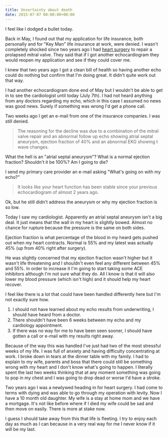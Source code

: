 ```yaml
---
title: Uncertainty about death
date: 2015-07-07 00:00:00+00:00
---
```


I feel like I dodged a bullet today.

Back in May, I found out that my application for life insurance, both personally and for "Key Man" life insurance at work, were denied. I wasn't completely shocked since two years ago I had [heart surgery](/heart-surgery/) to repair a prolapsed mitral valve. They said that if I got another echocardiogram they would reopen my application and see if they could cover me.

I knew that two years ago I got a clean bill of health so having another echo could do nothing but confirm that I'm doing great. It didn't quite work out that way.

I had another echocardiogram done end of May but I wouldn't be able to get in to see the cardiologist until today (July 7th). I had not heard anything from any doctors regarding my echo, which in this case I assumed no news was good news. Surely if something was wrong I'd get a phone call.

Two weeks ago I get an e-mail from one of the insurance companies. I was still denied.

> The reasoning for the decline was due to a combination of the mitral valve repair and an abnormal follow up echo showing atrial septal aneurysm, ejection fraction of 40% and an abnormal EKG showing t wave changes.

What the hell is an "atrial septal aneurysm"? What is a normal ejection fraction? Shouldn't it be 100%? Am I going to die?

I send my primary care provider an e-mail asking "What's going on with my echo?"

> It looks like your heart function has been stable since your previous echocardiogram of almost 2 years ago.

Ok, but he still didn't address the aneurysm or why my ejection fraction is so low.

Today I saw my cardiologist. Apparently an atrial septal aneurysm isn't a big deal. It just means that the wall in my heart is slightly bowed. Almost no chance for rupture because the pressure is the same on both sides.

Ejection fraction is what percentage of the blood in my heard gets pushed out when my heart contracts. Normal is 55% and my latest was actually 45% (up from 40% right after surgery).

He was slightly concerned that my ejection fraction wasn't higher but it wasn't life threatening and I shouldn't even feel any different between 45% and 55%. In order to increase it I'm going to start taking some ACE inhibitors although I'm not sure what they do. All I know is that it will also lower my blood pressure (which isn't high) and it should help my heart recover.

I feel like there is a lot that could have been handled differently here but I'm not exactly sure how.

1. I should not have learned about my echo results from underwriting, I should have heard from a doctor.
2. There shouldn't have been 6 weeks between my echo and my cardiology appointment.
3. If there was no way for me to have been seen sooner, I should have gotten a call or e-mail with my results right away.

Because of the way this was handled I've just had two of the most stressful weeks of my life. I was full of anxiety and having difficulty concentrating at work. I broke down in tears at the dinner table with my family. I had to explain to my wife, parents and boss that there could still be something wrong with my heart and I don't know what's going to happen. I literally spent the last two weeks thinking that at any moment something was going to pop in my chest and I was going to drop dead or worse I'd have a stroke.

Two years ago I was a newlywed heading in for heart surgery. I had come to terms with dying and was able to go through my operation with levity. Now I have a 10 month old daughter. My wife is a stay at home mom and we have a mortgage. It's not like before where if I died my wife could be sad and then move on easily. There is more at stake now.

I guess I should take away from this that life is fleeting. I try to enjoy each day as much as I can because in a very real way for me I never know if it will be my last.
